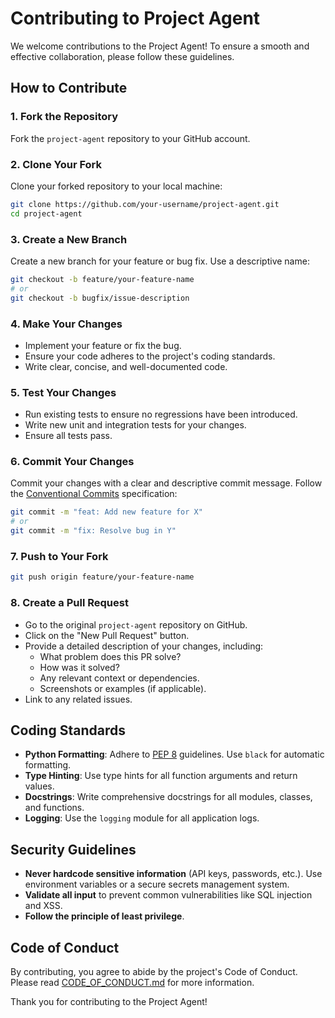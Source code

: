 # Contributing to Project Agent

We welcome contributions to the Project Agent! To ensure a smooth and effective collaboration, please follow these guidelines.

## How to Contribute

### 1. Fork the Repository
Fork the `project-agent` repository to your GitHub account.

### 2. Clone Your Fork
Clone your forked repository to your local machine:
```bash
git clone https://github.com/your-username/project-agent.git
cd project-agent
```

### 3. Create a New Branch
Create a new branch for your feature or bug fix. Use a descriptive name:
```bash
git checkout -b feature/your-feature-name
# or
git checkout -b bugfix/issue-description
```

### 4. Make Your Changes
-   Implement your feature or fix the bug.
-   Ensure your code adheres to the project's coding standards.
-   Write clear, concise, and well-documented code.

### 5. Test Your Changes
-   Run existing tests to ensure no regressions have been introduced.
-   Write new unit and integration tests for your changes.
-   Ensure all tests pass.

### 6. Commit Your Changes
Commit your changes with a clear and descriptive commit message. Follow the [Conventional Commits](https://www.conventionalcommits.org/en/v1.0.0/) specification:
```bash
git commit -m "feat: Add new feature for X"
# or
git commit -m "fix: Resolve bug in Y"
```

### 7. Push to Your Fork
```bash
git push origin feature/your-feature-name
```

### 8. Create a Pull Request
-   Go to the original `project-agent` repository on GitHub.
-   Click on the "New Pull Request" button.
-   Provide a detailed description of your changes, including:
    -   What problem does this PR solve?
    -   How was it solved?
    -   Any relevant context or dependencies.
    -   Screenshots or examples (if applicable).
-   Link to any related issues.

## Coding Standards
-   **Python Formatting**: Adhere to [PEP 8](https://www.python.org/dev/peps/pep-0008/) guidelines. Use `black` for automatic formatting.
-   **Type Hinting**: Use type hints for all function arguments and return values.
-   **Docstrings**: Write comprehensive docstrings for all modules, classes, and functions.
-   **Logging**: Use the `logging` module for all application logs.

## Security Guidelines
-   **Never hardcode sensitive information** (API keys, passwords, etc.). Use environment variables or a secure secrets management system.
-   **Validate all input** to prevent common vulnerabilities like SQL injection and XSS.
-   **Follow the principle of least privilege**.

## Code of Conduct
By contributing, you agree to abide by the project's Code of Conduct. Please read [CODE_OF_CONDUCT.md](CODE_OF_CONDUCT.md) for more information.

Thank you for contributing to the Project Agent!
